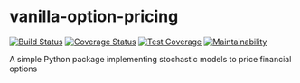 # vanilla-option-pricing
[![Build Status](https://travis-ci.org/donlelef/vanilla-option-pricing.svg?branch=master)](https://travis-ci.org/donlelef/vanilla-option-pricing) 
[![Coverage Status](https://coveralls.io/repos/github/donlelef/vanilla-option-pricing/badge.svg?branch=master)](https://coveralls.io/github/donlelef/vanilla-option-pricing?branch=master)
[![Test Coverage](https://api.codeclimate.com/v1/badges/eff43219d9314585029e/test_coverage)](https://codeclimate.com/github/donlelef/vanilla-option-pricing/test_coverage)
[![Maintainability](https://api.codeclimate.com/v1/badges/eff43219d9314585029e/maintainability)](https://codeclimate.com/github/donlelef/vanilla-option-pricing/maintainability)
  
A simple Python package implementing stochastic models to price financial options
